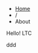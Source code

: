 <ul class="breadcrumb">
    <li><a href="/" address="true">Home</a></li>
    <li><span class="divider">/</span></li>
    <li class="active">About</li>
</ul>
<div class="post-2 page type-page status-publish hentry row-fluid" id="post-2">
    <div class="span2">
    </div>
    <div class="span4">
        <p></p>
        <p>Hello! LTC</p>
        <p>ddd</p>
        <p></p>
        <br>
    </div>
</div>
